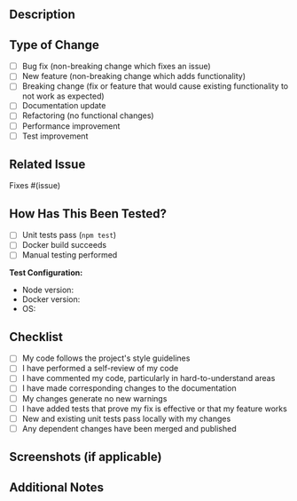 ## Description

<!-- Describe your changes in detail -->

## Type of Change

<!-- Mark relevant options with an "x" -->

- [ ] Bug fix (non-breaking change which fixes an issue)
- [ ] New feature (non-breaking change which adds functionality)
- [ ] Breaking change (fix or feature that would cause existing functionality to not work as expected)
- [ ] Documentation update
- [ ] Refactoring (no functional changes)
- [ ] Performance improvement
- [ ] Test improvement

## Related Issue

<!-- Link to the issue this PR addresses -->
Fixes #(issue)

## How Has This Been Tested?

<!-- Describe the tests you ran to verify your changes -->

- [ ] Unit tests pass (`npm test`)
- [ ] Docker build succeeds
- [ ] Manual testing performed

**Test Configuration:**
- Node version:
- Docker version:
- OS:

## Checklist

- [ ] My code follows the project's style guidelines
- [ ] I have performed a self-review of my code
- [ ] I have commented my code, particularly in hard-to-understand areas
- [ ] I have made corresponding changes to the documentation
- [ ] My changes generate no new warnings
- [ ] I have added tests that prove my fix is effective or that my feature works
- [ ] New and existing unit tests pass locally with my changes
- [ ] Any dependent changes have been merged and published

## Screenshots (if applicable)

<!-- Add screenshots to help explain your changes -->

## Additional Notes

<!-- Add any additional notes for reviewers -->
